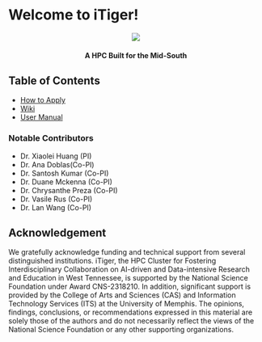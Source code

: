 # Welcome to iTiger!

<div align="center">

<img src="https://camo.githubusercontent.com/a09122d2e5765106f6c98ac2aeb74f54c4f96a13c3042ddf89e90dcddbb2929c/68747470733a2f2f6974696765722d636c75737465722e6769746875622e696f2f6173736574732f696d672f6974696765722d6d6173636f742d3438302e77656270">

#### A HPC Built for the Mid-South

</div>

## Table of Contents
- [How to Apply](https://itiger-cluster.github.io/howtoapply/)
- [Wiki](https://github.com/itiger-cluster/itiger-cluster.github.io/wiki)
- [User Manual](https://itiger-cluster.github.io/blog/)

### Notable Contributors
+ Dr. Xiaolei Huang (PI)
+ Dr. Ana Doblas(Co-PI)
+ Dr. Santosh Kumar (Co-PI)
+ Dr. Duane Mckenna (Co-PI)
+ Dr. Chrysanthe Preza (Co-PI)
+  Dr. Vasile Rus (Co-PI)
+  Dr. Lan Wang (Co-PI)

## Acknowledgement

We gratefully acknowledge funding and technical support from several distinguished institutions. iTiger, the HPC Cluster for Fostering Interdisciplinary Collaboration on AI-driven and Data-intensive Research and Education in West Tennessee, is supported by the National Science Foundation under Award CNS-2318210. In addition, significant support is provided by the College of Arts and Sciences (CAS) and Information Technology Services (ITS) at the University of Memphis. The opinions, findings, conclusions, or recommendations expressed in this material are solely those of the authors and do not necessarily reflect the views of the National Science Foundation or any other supporting organizations.
